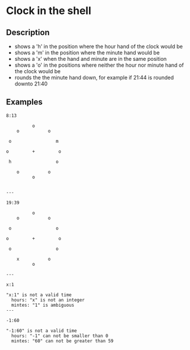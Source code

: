 # Clock in the shell

## Description

- shows a 'h' in the position where the hour hand of the clock would be
- shows a 'm' in the position where the minute hand would be
- shows a 'x' when the hand and minute are in the same position
- shows a 'o' in the positions where neither the hour nor minute hand of the clock would be
- rounds the the minute hand down, for example if  21:44 is rounded downto 21:40

## Examples
```
8:13

          o
    o           o

 o                 m

o         +         o

 h                 o

    o           o
          o


---

19:39

          o
    o           o

 o                 o

o         +         o

 o                 o

    x           o
          o

---

x:1

"x:1" is not a valid time
  hours: "x" is not an integer
  mintes: "1" is ambiguous
---

-1:60

"-1:60" is not a valid time
  hours: "-1" can not be smaller than 0
  mintes: "60" can not be greater than 59
```
